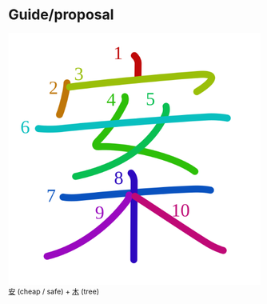 # Guide/proposal
![6848](Kanji/kanji-colorize/6848.svg)
[安](Kanji/kanji-dict/安.md) (cheap / safe) + [木](Kanji/kanji-dict/木.md) (tree) 